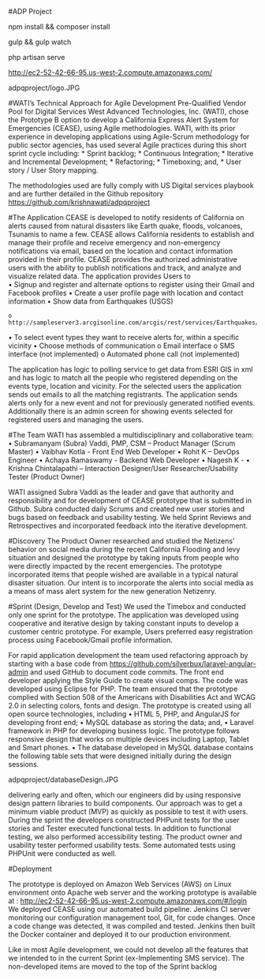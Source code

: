 #ADP Project

npm install && composer install

gulp && gulp watch

php artisan serve

http://ec2-52-42-66-95.us-west-2.compute.amazonaws.com/

 adpqproject/logo.JPG 
 
#WATI’s Technical Approach for Agile Development Pre-Qualified Vendor Pool for Digital Services
West Advanced Technologies, Inc. (WATI), chose the Prototype B option to develop a California Express Alert System for Emergencies (CEASE), using Agile methodologies.
WATI, with its prior experience in developing applications using Agile-Scrum methodology for public sector agencies, has used several Agile practices during this short sprint cycle including:
    *	Sprint backlog;
    *	Continuous Integration;
    *	Iterative and Incremental Development;
    *	Refactoring;
    *	Timeboxing; and,
    *	User story / User Story mapping.

The methodologies used are fully comply with US Digital services playbook and are further detailed in the Github repository https://github.com/krishnawati/adpqproject

#The Application
CEASE is developed to notify residents of California on alerts caused from natural disasters like Earth quake, floods, volcanoes, Tsunamis to name a few. CEASE allows California residents to establish and manage their profile and receive emergency and non-emergency notifications via email, based on the location and contact information provided in their profile. CEASE provides the authorized administrative users with the ability to publish notifications and track, and analyze and visualize related data.
The application provides Users to  
•	Signup and register and alternate options to register using their Gmail and Facebook profiles
•	Create a user profile page with location and contact information
•	Show data from Earthquakes (USGS) 

    o	http://sampleserver3.arcgisonline.com/arcgis/rest/services/Earthquakes/EarthquakesFromLastSeven
•	To select event types they want to receive alerts for, within a specific vicinity
•	Choose  methods of communication 
    o	Email interface
    o	SMS interface (not implemented)
    o	Automated phone call (not implemented)

The application has logic to polling service to get data from ESRI GIS in xml and has logic to match all the people who registered depending on the events type, location and vicinity.  For the selected users the application sends out emails to all the matching registrants. The application sends alerts only for a new event and not for previously generated notified events. Additionally there is an admin screen for showing events selected for registered users and managing the users.

#The Team
WATI has assembled a multidisciplinary and collaborative team:
    •	Subramanyam (Subra) Vaddi, PMP, CSM – Product Manager (Scrum Master)
    •	Vaibhav Kotla - Front End Web Developer
    •	Rohit K – DevOps Engineer
    •	Achaya Ramaswamy - Backend Web Developer
    •	Nagesh K - 
    •	Krishna Chintalapathi – Interaction Designer/User Researcher/Usability Tester (Product Owner)

WATI assigned Subra Vaddi as the leader and gave that authority and responsibility and for development of CEASE prototype that is submitted in Github.   Subra conducted daily Scrums and created new user stories and bugs based on feedback and usability testing. We held Sprint Reviews and Retrospectives and incorporated feedback into the iterative development.




#Discovery
The Product Owner researched and studied the Netizens’ behavior on social media during the recent California Flooding and levy situation and designed the prototype by taking inputs from people who were directly impacted by the recent emergencies. The prototype incorporated items that people wished are available in a typical natural disaster situation. Our intent is to incorporate the alerts into social media as a means of mass alert system for the new generation Netizenry.


#Sprint (Design, Develop and Test)
We used the Timebox and conducted only one sprint for the prototype. The application was developed using cooperative and iterative design by taking constant inputs to develop a customer centric prototype. For example, Users preferred easy registration process using Facebook/Gmail profile information. 

For rapid application development the team used refactoring approach by starting with a base code from https://github.com/silverbux/laravel-angular-admin  and used GitHub to document code commits. The front end developer applying the Style Guide to create visual comps. The code was developed using Eclipse for PHP. The team ensured that the prototype complied with Section 508 of the Americans with Disabilities Act and WCAG 2.0 in selecting colors, fonts and design.
The prototype is created using all open source technologies, including 
•	HTML 5, PHP, and AngularJS for developing front end;
•	MySQL database as storing the data; and, 
•	Laravel framework in PHP for developing business logic. 
The prototype follows responsive design that works on multiple devices including Laptop, Tablet and Smart phones.
•	The database developed in MySQL database contains the following table sets that were designed initially during the design sessions.

 adpqproject/databaseDesign.JPG 

 
delivering early and often, which our engineers did by using responsive design pattern libraries to build components. Our approach was to get a minimum viable product (MVP) as quickly as possible to test it with users.
During the sprint the developers constructed PHPunit tests for the user stories and Tester executed functional tests. In addition to functional testing, we also performed accessibility testing.
The product owner and usability tester performed usability tests. Some automated tests using PHPUnit were conducted as well.

#Deployment

The prototype is deployed on Amazon Web Services (AWS) on Linux environment onto Apache web server and the working prototype is available at : http://ec2-52-42-66-95.us-west-2.compute.amazonaws.com/#/login  We deployed CEASE using our automated build pipeline. Jenkins CI server monitoring our configuration management tool, Git, for code changes. Once a code change was detected, it was compiled and tested. Jenkins then built the Docker container and deployed it to our production environment.

Like in most Agile development, we could not develop all the features that we intended to in the current Sprint (ex-Implementing SMS service). The non-developed items are moved to the top of the Sprint backlog


